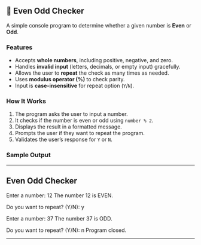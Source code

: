 
## 🔢 Even Odd Checker

A simple console program to determine whether a given number is **Even** or **Odd**.

### Features
- Accepts **whole numbers**, including positive, negative, and zero.
- Handles **invalid input** (letters, decimals, or empty input) gracefully.
- Allows the user to **repeat** the check as many times as needed.
- Uses **modulus operator (%)** to check parity.
- Input is **case-insensitive** for repeat option (`Y`/`N`).

### How It Works
1. The program asks the user to input a number.
2. It checks if the number is even or odd using `number % 2`.
3. Displays the result in a formatted message.
4. Prompts the user if they want to repeat the program.
5. Validates the user’s response for `Y` or `N`.

### Sample Output
-----------------
Even Odd Checker
-----------------

Enter a number: 12
The number 12 is EVEN.

Do you want to repeat? (Y/N): y

Enter a number: 37
The number 37 is ODD.

Do you want to repeat? (Y/N): n
Program closed.

---
